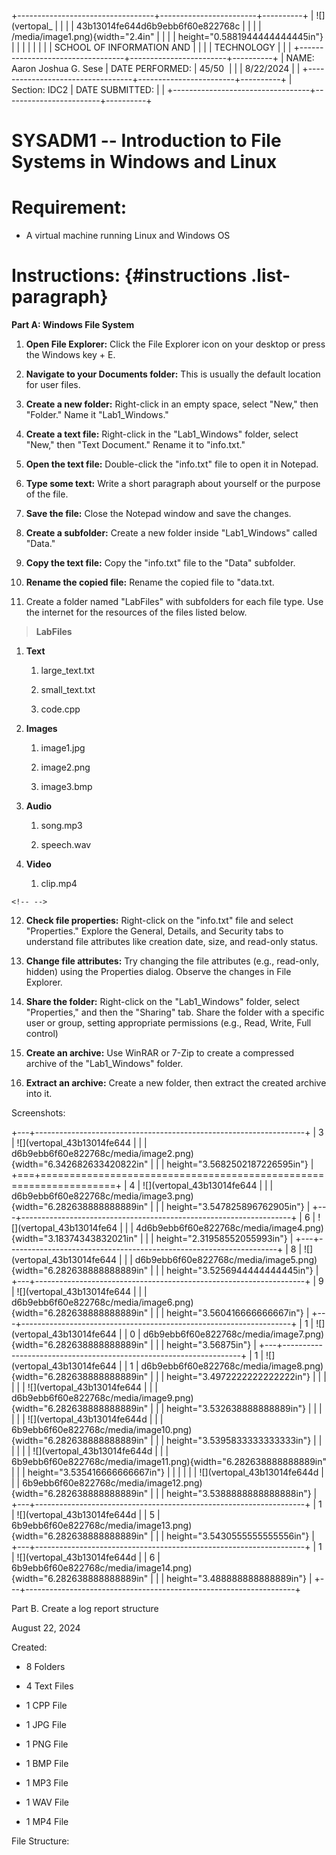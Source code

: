 +----------------------------------+------------------------+----------+
| ![](vertopal_                    |                        |          |
| 43b13014fe644d6b9ebb6f60e822768c |                        |          |
| /media/image1.png){width="2.4in" |                        |          |
| height="0.5881944444444445in"}   |                        |          |
|                                  |                        |          |
| SCHOOL OF INFORMATION AND        |                        |          |
| TECHNOLOGY                       |                        |          |
+----------------------------------+------------------------+----------+
| NAME: Aaron Joshua G. Sese       | DATE PERFORMED:        | 45/50    |
|                                  | 8/22/2024              |          |
+----------------------------------+------------------------+----------+
| Section: IDC2                    | DATE SUBMITTED:        |          |
+----------------------------------+------------------------+----------+

# SYSADM1 -- Introduction to File Systems in Windows and Linux

# Requirement: 

-   A virtual machine running Linux and Windows OS

# Instructions:  {#instructions .list-paragraph}

**Part A: Windows File System**

1.  **Open File Explorer:** Click the File Explorer icon on your desktop
    or press the Windows key + E.

2.  **Navigate to your Documents folder:** This is usually the default
    location for user files.

3.  **Create a new folder:** Right-click in an empty space, select
    \"New,\" then \"Folder.\" Name it \"Lab1_Windows.\"

4.  **Create a text file:** Right-click in the \"Lab1_Windows\" folder,
    select \"New,\" then \"Text Document.\" Rename it to \"info.txt.\"

5.  **Open the text file:** Double-click the \"info.txt\" file to open
    it in Notepad.

6.  **Type some text:** Write a short paragraph about yourself or the
    purpose of the file.

7.  **Save the file:** Close the Notepad window and save the changes.

8.  **Create a subfolder:** Create a new folder inside \"Lab1_Windows\"
    called \"Data.\"

9.  **Copy the text file:** Copy the \"info.txt\" file to the \"Data\"
    subfolder.

10. **Rename the copied file:** Rename the copied file to \"data.txt.

11. Create a folder named \"LabFiles\" with subfolders for each file
    type. Use the internet for the resources of the files listed below.

> **LabFiles**

1.  **Text**

    1.  large_text.txt

    2.  small_text.txt

    3.  code.cpp

2.  **Images**

    1.  image1.jpg

    2.  image2.png

    3.  image3.bmp

3.  **Audio**

    1.  song.mp3

    2.  speech.wav

4.  **Video**

    1.  clip.mp4

```{=html}
<!-- -->
```
12. **Check file properties:** Right-click on the \"info.txt\" file and
    select \"Properties.\" Explore the General, Details, and Security
    tabs to understand file attributes like creation date, size, and
    read-only status.

13. **Change file attributes:** Try changing the file attributes (e.g.,
    read-only, hidden) using the Properties dialog. Observe the changes
    in File Explorer.

14. **Share the folder:** Right-click on the \"Lab1_Windows\" folder,
    select \"Properties,\" and then the \"Sharing\" tab. Share the
    folder with a specific user or group, setting appropriate
    permissions (e.g., Read, Write, Full control)

15. **Create an archive:** Use WinRAR or 7-Zip to create a compressed
    archive of the \"Lab1_Windows\" folder.

16. **Extract an archive:** Create a new folder, then extract the
    created archive into it.

Screenshots:

+---+-------------------------------------------------------------------+
| 3 | ![](vertopal_43b13014fe644                                        |
|   | d6b9ebb6f60e822768c/media/image2.png){width="6.342682633420822in" |
|   | height="3.5682502187226595in"}                                    |
+===+===================================================================+
| 4 | ![](vertopal_43b13014fe644                                        |
|   | d6b9ebb6f60e822768c/media/image3.png){width="6.282638888888889in" |
|   | height="3.547825896762905in"}                                     |
+---+-------------------------------------------------------------------+
| 6 | ![](vertopal_43b13014fe64                                         |
|   | 4d6b9ebb6f60e822768c/media/image4.png){width="3.18374343832021in" |
|   | height="2.31958552055993in"}                                      |
+---+-------------------------------------------------------------------+
| 8 | ![](vertopal_43b13014fe644                                        |
|   | d6b9ebb6f60e822768c/media/image5.png){width="6.282638888888889in" |
|   | height="3.5256944444444445in"}                                    |
+---+-------------------------------------------------------------------+
| 9 | ![](vertopal_43b13014fe644                                        |
|   | d6b9ebb6f60e822768c/media/image6.png){width="6.282638888888889in" |
|   | height="3.560416666666667in"}                                     |
+---+-------------------------------------------------------------------+
| 1 | ![](vertopal_43b13014fe644                                        |
| 0 | d6b9ebb6f60e822768c/media/image7.png){width="6.282638888888889in" |
|   | height="3.56875in"}                                               |
+---+-------------------------------------------------------------------+
| 1 | ![](vertopal_43b13014fe644                                        |
| 1 | d6b9ebb6f60e822768c/media/image8.png){width="6.282638888888889in" |
|   | height="3.4972222222222222in"}                                    |
|   |                                                                   |
|   | ![](vertopal_43b13014fe644                                        |
|   | d6b9ebb6f60e822768c/media/image9.png){width="6.282638888888889in" |
|   | height="3.532638888888889in"}                                     |
|   |                                                                   |
|   | ![](vertopal_43b13014fe644d                                       |
|   | 6b9ebb6f60e822768c/media/image10.png){width="6.282638888888889in" |
|   | height="3.5395833333333333in"}                                    |
|   |                                                                   |
|   | ![](vertopal_43b13014fe644d                                       |
|   | 6b9ebb6f60e822768c/media/image11.png){width="6.282638888888889in" |
|   | height="3.535416666666667in"}                                     |
|   |                                                                   |
|   | ![](vertopal_43b13014fe644d                                       |
|   | 6b9ebb6f60e822768c/media/image12.png){width="6.282638888888889in" |
|   | height="3.5388888888888888in"}                                    |
+---+-------------------------------------------------------------------+
| 1 | ![](vertopal_43b13014fe644d                                       |
| 5 | 6b9ebb6f60e822768c/media/image13.png){width="6.282638888888889in" |
|   | height="3.5430555555555556in"}                                    |
+---+-------------------------------------------------------------------+
| 1 | ![](vertopal_43b13014fe644d                                       |
| 6 | 6b9ebb6f60e822768c/media/image14.png){width="6.282638888888889in" |
|   | height="3.488888888888889in"}                                     |
+---+-------------------------------------------------------------------+

Part B. Create a log report structure

August 22, 2024

Created:

-   8 Folders

-   4 Text Files

-   1 CPP File

-   1 JPG File

-   1 PNG File

-   1 BMP File

-   1 MP3 File

-   1 WAV File

-   1 MP4 File

File Structure:
